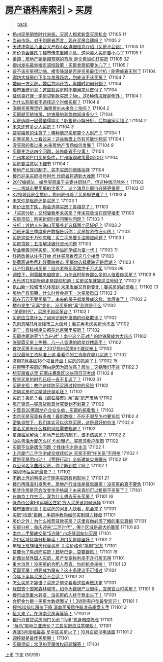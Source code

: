 [房产语料库索引](../../README.md)  > [买房](买房.md)
====
> [back](../README.md)

- [扬州现房销售时代来临，买房人抓紧新盘买房机会](http://jkwz.applinzi.com/ittc/7032472191013225488.html#%E6%89%AC%E5%B7%9E%E7%8E%B0%E6%88%BF%E9%94%80%E5%94%AE%E6%97%B6%E4%BB%A3%E6%9D%A5%E4%B8%B4%EF%BC%8C%E4%B9%B0%E6%88%BF%E4%BA%BA%E6%8A%93%E7%B4%A7%E6%96%B0%E7%9B%98%E4%B9%B0%E6%88%BF%E6%9C%BA%E4%BC%9A) 171105 *11* 
- [当前市场，对于购房者而言，现在买房合适吗？](http://jkwz.applinzi.com/ittc/7032455133626106896.html#%E5%BD%93%E5%89%8D%E5%B8%82%E5%9C%BA%EF%BC%8C%E5%AF%B9%E4%BA%8E%E8%B4%AD%E6%88%BF%E8%80%85%E8%80%8C%E8%A8%80%EF%BC%8C%E7%8E%B0%E5%9C%A8%E4%B9%B0%E6%88%BF%E5%90%88%E9%80%82%E5%90%97%EF%BC%9F) 171105 *2* 
- [天津津南区八里台大产权小区详细信息介绍（买房不会错）](http://jkwz.applinzi.com/ittc/7032430469377950736.html#%E5%A4%A9%E6%B4%A5%E6%B4%A5%E5%8D%97%E5%8C%BA%E5%85%AB%E9%87%8C%E5%8F%B0%E5%A4%A7%E4%BA%A7%E6%9D%83%E5%B0%8F%E5%8C%BA%E8%AF%A6%E7%BB%86%E4%BF%A1%E6%81%AF%E4%BB%8B%E7%BB%8D%EF%BC%88%E4%B9%B0%E6%88%BF%E4%B8%8D%E4%BC%9A%E9%94%99%EF%BC%89) 171105 *13* 
- [房价真会暴跌？楼市传来重磅消息，这两类人买房要小心了](http://jkwz.applinzi.com/ittc/7032430206827103249.html#%E6%88%BF%E4%BB%B7%E7%9C%9F%E4%BC%9A%E6%9A%B4%E8%B7%8C%EF%BC%9F%E6%A5%BC%E5%B8%82%E4%BC%A0%E6%9D%A5%E9%87%8D%E7%A3%85%E6%B6%88%E6%81%AF%EF%BC%8C%E8%BF%99%E4%B8%A4%E7%B1%BB%E4%BA%BA%E4%B9%B0%E6%88%BF%E8%A6%81%E5%B0%8F%E5%BF%83%E4%BA%86) 171105 *1* 
- [姜超：房地产销量超预期的背后 是全民加杠杆买房](http://jkwz.applinzi.com/ittc/7032417240027235344.html#%E5%A7%9C%E8%B6%85%EF%BC%9A%E6%88%BF%E5%9C%B0%E4%BA%A7%E9%94%80%E9%87%8F%E8%B6%85%E9%A2%84%E6%9C%9F%E7%9A%84%E8%83%8C%E5%90%8E+%E6%98%AF%E5%85%A8%E6%B0%91%E5%8A%A0%E6%9D%A0%E6%9D%86%E4%B9%B0%E6%88%BF) 171105 *32* 
- [柳州发布最新楼市调控政策！买房卖房都要关心了！](http://jkwz.applinzi.com/ittc/7032388844807259153.html#%E6%9F%B3%E5%B7%9E%E5%8F%91%E5%B8%83%E6%9C%80%E6%96%B0%E6%A5%BC%E5%B8%82%E8%B0%83%E6%8E%A7%E6%94%BF%E7%AD%96%EF%BC%81%E4%B9%B0%E6%88%BF%E5%8D%96%E6%88%BF%E9%83%BD%E8%A6%81%E5%85%B3%E5%BF%83%E4%BA%86%EF%BC%81) 171105 *1* 
- [该不该买房得动脑，楼市降温是否是买房最佳时机！刚需族春天到了](http://jkwz.applinzi.com/ittc/7032228414751245329.html#%E8%AF%A5%E4%B8%8D%E8%AF%A5%E4%B9%B0%E6%88%BF%E5%BE%97%E5%8A%A8%E8%84%91%EF%BC%8C%E6%A5%BC%E5%B8%82%E9%99%8D%E6%B8%A9%E6%98%AF%E5%90%A6%E6%98%AF%E4%B9%B0%E6%88%BF%E6%9C%80%E4%BD%B3%E6%97%B6%E6%9C%BA%EF%BC%81%E5%88%9A%E9%9C%80%E6%97%8F%E6%98%A5%E5%A4%A9%E5%88%B0%E4%BA%86) 171104  
- [廊坊大城房价下半年发展趋势，到底该不该买房？](http://jkwz.applinzi.com/ittc/7032219348364690449.html#%E5%BB%8A%E5%9D%8A%E5%A4%A7%E5%9F%8E%E6%88%BF%E4%BB%B7%E4%B8%8B%E5%8D%8A%E5%B9%B4%E5%8F%91%E5%B1%95%E8%B6%8B%E5%8A%BF%EF%BC%8C%E5%88%B0%E5%BA%95%E8%AF%A5%E4%B8%8D%E8%AF%A5%E4%B9%B0%E6%88%BF%EF%BC%9F) 171104 *7* 
- [婚前一方买房，婚后共同还贷，离婚时如何分割？](http://jkwz.applinzi.com/ittc/7032216786957763600.html#%E5%A9%9A%E5%89%8D%E4%B8%80%E6%96%B9%E4%B9%B0%E6%88%BF%EF%BC%8C%E5%A9%9A%E5%90%8E%E5%85%B1%E5%90%8C%E8%BF%98%E8%B4%B7%EF%BC%8C%E7%A6%BB%E5%A9%9A%E6%97%B6%E5%A6%82%E4%BD%95%E5%88%86%E5%89%B2%EF%BC%9F) 171104  
- [楼市重磅消息：这些钱买房时不能用来付首付了](http://jkwz.applinzi.com/ittc/7032192780376474640.html#%E6%A5%BC%E5%B8%82%E9%87%8D%E7%A3%85%E6%B6%88%E6%81%AF%EF%BC%9A%E8%BF%99%E4%BA%9B%E9%92%B1%E4%B9%B0%E6%88%BF%E6%97%B6%E4%B8%8D%E8%83%BD%E7%94%A8%E6%9D%A5%E4%BB%98%E9%A6%96%E4%BB%98%E4%BA%86) 171104  
- [征信良好就一定能贷到款买房？No，这6种情况就是例外！](http://jkwz.applinzi.com/ittc/7032192462230127632.html#%E5%BE%81%E4%BF%A1%E8%89%AF%E5%A5%BD%E5%B0%B1%E4%B8%80%E5%AE%9A%E8%83%BD%E8%B4%B7%E5%88%B0%E6%AC%BE%E4%B9%B0%E6%88%BF%EF%BC%9FNo%EF%BC%8C%E8%BF%996%E7%A7%8D%E6%83%85%E5%86%B5%E5%B0%B1%E6%98%AF%E4%BE%8B%E5%A4%96%EF%BC%81) 171104 *1* 
- [为什么购房者不选择这个时候买房？](http://jkwz.applinzi.com/ittc/7032163982889190417.html#%E4%B8%BA%E4%BB%80%E4%B9%88%E8%B4%AD%E6%88%BF%E8%80%85%E4%B8%8D%E9%80%89%E6%8B%A9%E8%BF%99%E4%B8%AA%E6%97%B6%E5%80%99%E4%B9%B0%E6%88%BF%EF%BC%9F) 171104 *8* 
- [海南买房哪里好 海南房价未来会上涨吗？](http://jkwz.applinzi.com/ittc/7032143845444289553.html#%E6%B5%B7%E5%8D%97%E4%B9%B0%E6%88%BF%E5%93%AA%E9%87%8C%E5%A5%BD+%E6%B5%B7%E5%8D%97%E6%88%BF%E4%BB%B7%E6%9C%AA%E6%9D%A5%E4%BC%9A%E4%B8%8A%E6%B6%A8%E5%90%97%EF%BC%9F) 171104 *2* 
- [买房就买地铁房，地铁房的利弊你知道多少？](http://jkwz.applinzi.com/ittc/7032137384420967440.html#%E4%B9%B0%E6%88%BF%E5%B0%B1%E4%B9%B0%E5%9C%B0%E9%93%81%E6%88%BF%EF%BC%8C%E5%9C%B0%E9%93%81%E6%88%BF%E7%9A%84%E5%88%A9%E5%BC%8A%E4%BD%A0%E7%9F%A5%E9%81%93%E5%A4%9A%E5%B0%91%EF%BC%9F) 171104  
- [买房选哪一层最值得购买？听售房小姐分析，后悔自家买错了](http://jkwz.applinzi.com/ittc/7032127735311385616.html#%E4%B9%B0%E6%88%BF%E9%80%89%E5%93%AA%E4%B8%80%E5%B1%82%E6%9C%80%E5%80%BC%E5%BE%97%E8%B4%AD%E4%B9%B0%EF%BC%9F%E5%90%AC%E5%94%AE%E6%88%BF%E5%B0%8F%E5%A7%90%E5%88%86%E6%9E%90%EF%BC%8C%E5%90%8E%E6%82%94%E8%87%AA%E5%AE%B6%E4%B9%B0%E9%94%99%E4%BA%86) 171104 *2* 
- [未来还有多少人买房？](http://jkwz.applinzi.com/ittc/7032114446590280721.html#%E6%9C%AA%E6%9D%A5%E8%BF%98%E6%9C%89%E5%A4%9A%E5%B0%91%E4%BA%BA%E4%B9%B0%E6%88%BF%EF%BC%9F) 171104 *3* 
- [要买婚房的注意了！哪种情况买房算个人财产？](http://jkwz.applinzi.com/ittc/7030551369138832401.html#%E8%A6%81%E4%B9%B0%E5%A9%9A%E6%88%BF%E7%9A%84%E6%B3%A8%E6%84%8F%E4%BA%86%EF%BC%81%E5%93%AA%E7%A7%8D%E6%83%85%E5%86%B5%E4%B9%B0%E6%88%BF%E7%AE%97%E4%B8%AA%E4%BA%BA%E8%B4%A2%E4%BA%A7%EF%BC%9F) 171104 *1* 
- [东莞买房人士看过来！这些新盘上市有可能你想买](http://jkwz.applinzi.com/ittc/7032067988738540561.html#%E4%B8%9C%E8%8E%9E%E4%B9%B0%E6%88%BF%E4%BA%BA%E5%A3%AB%E7%9C%8B%E8%BF%87%E6%9D%A5%EF%BC%81%E8%BF%99%E4%BA%9B%E6%96%B0%E7%9B%98%E4%B8%8A%E5%B8%82%E6%9C%89%E5%8F%AF%E8%83%BD%E4%BD%A0%E6%83%B3%E4%B9%B0) 171104 *1* 
- [没买房的看过来 未来房地产市场如何发展？](http://jkwz.applinzi.com/ittc/7032043023184167952.html#%E6%B2%A1%E4%B9%B0%E6%88%BF%E7%9A%84%E7%9C%8B%E8%BF%87%E6%9D%A5+%E6%9C%AA%E6%9D%A5%E6%88%BF%E5%9C%B0%E4%BA%A7%E5%B8%82%E5%9C%BA%E5%A6%82%E4%BD%95%E5%8F%91%E5%B1%95%EF%BC%9F) 171104 *9* 
- [买房关注这四个问题，装修能省不少事！](http://jkwz.applinzi.com/ittc/7032039776310526993.html#%E4%B9%B0%E6%88%BF%E5%85%B3%E6%B3%A8%E8%BF%99%E5%9B%9B%E4%B8%AA%E9%97%AE%E9%A2%98%EF%BC%8C%E8%A3%85%E4%BF%AE%E8%83%BD%E7%9C%81%E4%B8%8D%E5%B0%91%E4%BA%8B%EF%BC%81) 171104  
- [广州本地户口买房条件，广州限购政策最新2017](http://jkwz.applinzi.com/ittc/7032035337222767633.html#%E5%B9%BF%E5%B7%9E%E6%9C%AC%E5%9C%B0%E6%88%B7%E5%8F%A3%E4%B9%B0%E6%88%BF%E6%9D%A1%E4%BB%B6%EF%BC%8C%E5%B9%BF%E5%B7%9E%E9%99%90%E8%B4%AD%E6%94%BF%E7%AD%96%E6%9C%80%E6%96%B02017) 171104  
- [买房要注意以下细节](http://jkwz.applinzi.com/ittc/7032025386509141008.html#%E4%B9%B0%E6%88%BF%E8%A6%81%E6%B3%A8%E6%84%8F%E4%BB%A5%E4%B8%8B%E7%BB%86%E8%8A%82) 171104 *1* 
- [房地产长效机制下，买不买房的艰难抉择](http://jkwz.applinzi.com/ittc/7032017152125699088.html#%E6%88%BF%E5%9C%B0%E4%BA%A7%E9%95%BF%E6%95%88%E6%9C%BA%E5%88%B6%E4%B8%8B%EF%BC%8C%E4%B9%B0%E4%B8%8D%E4%B9%B0%E6%88%BF%E7%9A%84%E8%89%B0%E9%9A%BE%E6%8A%89%E6%8B%A9) 171104  
- [楼市迎来买房摇号时代 炒房者将遇到大难题](http://jkwz.applinzi.com/ittc/7031993172215989265.html#%E6%A5%BC%E5%B8%82%E8%BF%8E%E6%9D%A5%E4%B9%B0%E6%88%BF%E6%91%87%E5%8F%B7%E6%97%B6%E4%BB%A3+%E7%82%92%E6%88%BF%E8%80%85%E5%B0%86%E9%81%87%E5%88%B0%E5%A4%A7%E9%9A%BE%E9%A2%98) 171104  
- [2017婚姻法：婚后买房属于夫妻共同财产，但这种情况除外！](http://jkwz.applinzi.com/ittc/7031854148696409104.html#2017%E5%A9%9A%E5%A7%BB%E6%B3%95%EF%BC%9A%E5%A9%9A%E5%90%8E%E4%B9%B0%E6%88%BF%E5%B1%9E%E4%BA%8E%E5%A4%AB%E5%A6%BB%E5%85%B1%E5%90%8C%E8%B4%A2%E4%BA%A7%EF%BC%8C%E4%BD%86%E8%BF%99%E7%A7%8D%E6%83%85%E5%86%B5%E9%99%A4%E5%A4%96%EF%BC%81) 171103  
- [一二线城市要买房的注意了，这个消息比房价升降更重要！](http://jkwz.applinzi.com/ittc/7031841899026056209.html#%E4%B8%80%E4%BA%8C%E7%BA%BF%E5%9F%8E%E5%B8%82%E8%A6%81%E4%B9%B0%E6%88%BF%E7%9A%84%E6%B3%A8%E6%84%8F%E4%BA%86%EF%BC%8C%E8%BF%99%E4%B8%AA%E6%B6%88%E6%81%AF%E6%AF%94%E6%88%BF%E4%BB%B7%E5%8D%87%E9%99%8D%E6%9B%B4%E9%87%8D%E8%A6%81%EF%BC%81) 171103 *15* 
- [K2抢地此房企搅价，郑州房价降了买房却更难了？](http://jkwz.applinzi.com/ittc/7031828735857263632.html#K2%E6%8A%A2%E5%9C%B0%E6%AD%A4%E6%88%BF%E4%BC%81%E6%90%85%E4%BB%B7%EF%BC%8C%E9%83%91%E5%B7%9E%E6%88%BF%E4%BB%B7%E9%99%8D%E4%BA%86%E4%B9%B0%E6%88%BF%E5%8D%B4%E6%9B%B4%E9%9A%BE%E4%BA%86%EF%BC%9F) 171103 *4* 
- [未来你是租房还是买房？](http://jkwz.applinzi.com/ittc/7031812917236859920.html#%E6%9C%AA%E6%9D%A5%E4%BD%A0%E6%98%AF%E7%A7%9F%E6%88%BF%E8%BF%98%E6%98%AF%E4%B9%B0%E6%88%BF%EF%BC%9F) 171103 *1* 
- [房价出现下跌，你会选择买房？真相亮了！](http://jkwz.applinzi.com/ittc/7031781210953614352.html#%E6%88%BF%E4%BB%B7%E5%87%BA%E7%8E%B0%E4%B8%8B%E8%B7%8C%EF%BC%8C%E4%BD%A0%E4%BC%9A%E9%80%89%E6%8B%A9%E4%B9%B0%E6%88%BF%EF%BC%9F%E7%9C%9F%E7%9B%B8%E4%BA%AE%E4%BA%86%EF%BC%81) 171103  
- [「买房分析」又想骗我年末买房？年末究竟谁在观望楼市](http://jkwz.applinzi.com/ittc/7031765844948943889.html#%E3%80%8C%E4%B9%B0%E6%88%BF%E5%88%86%E6%9E%90%E3%80%8D%E5%8F%88%E6%83%B3%E9%AA%97%E6%88%91%E5%B9%B4%E6%9C%AB%E4%B9%B0%E6%88%BF%EF%BC%9F%E5%B9%B4%E6%9C%AB%E7%A9%B6%E7%AB%9F%E8%B0%81%E5%9C%A8%E8%A7%82%E6%9C%9B%E6%A5%BC%E5%B8%82) 171103  
- [买房须知：购买新房时要问哪些问题？](http://jkwz.applinzi.com/ittc/7031754117230363664.html#%E4%B9%B0%E6%88%BF%E9%A1%BB%E7%9F%A5%EF%BC%9A%E8%B4%AD%E4%B9%B0%E6%96%B0%E6%88%BF%E6%97%B6%E8%A6%81%E9%97%AE%E5%93%AA%E4%BA%9B%E9%97%AE%E9%A2%98%EF%BC%9F) 171103 *1* 
- [分析：外地人在海口买房养老选择哪个区域好？](http://jkwz.applinzi.com/ittc/7031750113192576017.html#%E5%88%86%E6%9E%90%EF%BC%9A%E5%A4%96%E5%9C%B0%E4%BA%BA%E5%9C%A8%E6%B5%B7%E5%8F%A3%E4%B9%B0%E6%88%BF%E5%85%BB%E8%80%81%E9%80%89%E6%8B%A9%E5%93%AA%E4%B8%AA%E5%8C%BA%E5%9F%9F%E5%A5%BD%EF%BC%9F) 171103 *3* 
- [西班牙第三季度房产数据告诉你：买房投资依旧火热！](http://jkwz.applinzi.com/ittc/7031746154063201296.html#%E8%A5%BF%E7%8F%AD%E7%89%99%E7%AC%AC%E4%B8%89%E5%AD%A3%E5%BA%A6%E6%88%BF%E4%BA%A7%E6%95%B0%E6%8D%AE%E5%91%8A%E8%AF%89%E4%BD%A0%EF%BC%9A%E4%B9%B0%E6%88%BF%E6%8A%95%E8%B5%84%E4%BE%9D%E6%97%A7%E7%81%AB%E7%83%AD%EF%BC%81) 171103  
- [买房这些千万别忽略：买二手房要关注哪些问题？](http://jkwz.applinzi.com/ittc/7031732188159149072.html#%E4%B9%B0%E6%88%BF%E8%BF%99%E4%BA%9B%E5%8D%83%E4%B8%87%E5%88%AB%E5%BF%BD%E7%95%A5%EF%BC%9A%E4%B9%B0%E4%BA%8C%E6%89%8B%E6%88%BF%E8%A6%81%E5%85%B3%E6%B3%A8%E5%93%AA%E4%BA%9B%E9%97%AE%E9%A2%98%EF%BC%9F) 171103 *1* 
- [买房贷款：五招解决银行流水问题](http://jkwz.applinzi.com/ittc/7031716810284598289.html#%E4%B9%B0%E6%88%BF%E8%B4%B7%E6%AC%BE%EF%BC%9A%E4%BA%94%E6%8B%9B%E8%A7%A3%E5%86%B3%E9%93%B6%E8%A1%8C%E6%B5%81%E6%B0%B4%E9%97%AE%E9%A2%98) 171103  
- [毕业嘲笑同学买房，10年后同学成为富一代！](http://jkwz.applinzi.com/ittc/7031696354173256721.html#%E6%AF%95%E4%B8%9A%E5%98%B2%E7%AC%91%E5%90%8C%E5%AD%A6%E4%B9%B0%E6%88%BF%EF%BC%8C10%E5%B9%B4%E5%90%8E%E5%90%8C%E5%AD%A6%E6%88%90%E4%B8%BA%E5%AF%8C%E4%B8%80%E4%BB%A3%EF%BC%81) 171103 *11* 
- [舒适改善从住宅开始 桂林买房推荐这几个楼盘](http://jkwz.applinzi.com/ittc/7031671252937344017.html#%E8%88%92%E9%80%82%E6%94%B9%E5%96%84%E4%BB%8E%E4%BD%8F%E5%AE%85%E5%BC%80%E5%A7%8B+%E6%A1%82%E6%9E%97%E4%B9%B0%E6%88%BF%E6%8E%A8%E8%8D%90%E8%BF%99%E5%87%A0%E4%B8%AA%E6%A5%BC%E7%9B%98) 171103  
- [岱黄高速免费利好黄陂楼市 买房你选择黄陂还是后湖？](http://jkwz.applinzi.com/ittc/7031668519379403793.html#%E5%B2%B1%E9%BB%84%E9%AB%98%E9%80%9F%E5%85%8D%E8%B4%B9%E5%88%A9%E5%A5%BD%E9%BB%84%E9%99%82%E6%A5%BC%E5%B8%82+%E4%B9%B0%E6%88%BF%E4%BD%A0%E9%80%89%E6%8B%A9%E9%BB%84%E9%99%82%E8%BF%98%E6%98%AF%E5%90%8E%E6%B9%96%EF%BC%9F) 171103 *1* 
- [儿子打算杭州买房！绍兴老爸买彩票中千万大奖](http://jkwz.applinzi.com/ittc/7031656220530836496.html#%E5%84%BF%E5%AD%90%E6%89%93%E7%AE%97%E6%9D%AD%E5%B7%9E%E4%B9%B0%E6%88%BF%EF%BC%81%E7%BB%8D%E5%85%B4%E8%80%81%E7%88%B8%E4%B9%B0%E5%BD%A9%E7%A5%A8%E4%B8%AD%E5%8D%83%E4%B8%87%E5%A4%A7%E5%A5%96) 171103 *96* 
- [调控下，刚需越来越稳定，为何此时却有那么多的人催着你买房？](http://jkwz.applinzi.com/ittc/7031634392173249553.html#%E8%B0%83%E6%8E%A7%E4%B8%8B%EF%BC%8C%E5%88%9A%E9%9C%80%E8%B6%8A%E6%9D%A5%E8%B6%8A%E7%A8%B3%E5%AE%9A%EF%BC%8C%E4%B8%BA%E4%BD%95%E6%AD%A4%E6%97%B6%E5%8D%B4%E6%9C%89%E9%82%A3%E4%B9%88%E5%A4%9A%E7%9A%84%E4%BA%BA%E5%82%AC%E7%9D%80%E4%BD%A0%E4%B9%B0%E6%88%BF%EF%BC%9F) 171103 *8* 
- [大乐透129期号码走势提前知道！买房买车就靠这注号码了](http://jkwz.applinzi.com/ittc/7031468719551808528.html#%E5%A4%A7%E4%B9%90%E9%80%8F129%E6%9C%9F%E5%8F%B7%E7%A0%81%E8%B5%B0%E5%8A%BF%E6%8F%90%E5%89%8D%E7%9F%A5%E9%81%93%EF%BC%81%E4%B9%B0%E6%88%BF%E4%B9%B0%E8%BD%A6%E5%B0%B1%E9%9D%A0%E8%BF%99%E6%B3%A8%E5%8F%B7%E7%A0%81%E4%BA%86) 171102 *5* 
- [昆山新一轮城市总体规划 未来发展又有新变化！要买房的必须看！](http://jkwz.applinzi.com/ittc/7031465603150382097.html#%E6%98%86%E5%B1%B1%E6%96%B0%E4%B8%80%E8%BD%AE%E5%9F%8E%E5%B8%82%E6%80%BB%E4%BD%93%E8%A7%84%E5%88%92+%E6%9C%AA%E6%9D%A5%E5%8F%91%E5%B1%95%E5%8F%88%E6%9C%89%E6%96%B0%E5%8F%98%E5%8C%96%EF%BC%81%E8%A6%81%E4%B9%B0%E6%88%BF%E7%9A%84%E5%BF%85%E9%A1%BB%E7%9C%8B%EF%BC%81) 171102 *13* 
- [房地产有周期，什么时候会是下一次买房风口](http://jkwz.applinzi.com/ittc/7031433357974570001.html#%E6%88%BF%E5%9C%B0%E4%BA%A7%E6%9C%89%E5%91%A8%E6%9C%9F%EF%BC%8C%E4%BB%80%E4%B9%88%E6%97%B6%E5%80%99%E4%BC%9A%E6%98%AF%E4%B8%8B%E4%B8%80%E6%AC%A1%E4%B9%B0%E6%88%BF%E9%A3%8E%E5%8F%A3) 171102 *3* 
- [现在万万不要买房了，未来的房子都发展成这样，太厉害了！](http://jkwz.applinzi.com/ittc/7031451986506023953.html#%E7%8E%B0%E5%9C%A8%E4%B8%87%E4%B8%87%E4%B8%8D%E8%A6%81%E4%B9%B0%E6%88%BF%E4%BA%86%EF%BC%8C%E6%9C%AA%E6%9D%A5%E7%9A%84%E6%88%BF%E5%AD%90%E9%83%BD%E5%8F%91%E5%B1%95%E6%88%90%E8%BF%99%E6%A0%B7%EF%BC%8C%E5%A4%AA%E5%8E%89%E5%AE%B3%E4%BA%86%EF%BC%81) 171102 *3* 
- [楼市发生“可喜”变化，没买房的“喜”到底是什么](http://jkwz.applinzi.com/ittc/7031448721919837201.html#%E6%A5%BC%E5%B8%82%E5%8F%91%E7%94%9F%E2%80%9C%E5%8F%AF%E5%96%9C%E2%80%9D%E5%8F%98%E5%8C%96%EF%BC%8C%E6%B2%A1%E4%B9%B0%E6%88%BF%E7%9A%84%E2%80%9C%E5%96%9C%E2%80%9D%E5%88%B0%E5%BA%95%E6%98%AF%E4%BB%80%E4%B9%88) 171102  
- [“茅房时代”，买房不如买茅台？](http://jkwz.applinzi.com/ittc/7031421589936145424.html#%E2%80%9C%E8%8C%85%E6%88%BF%E6%97%B6%E4%BB%A3%E2%80%9D%EF%BC%8C%E4%B9%B0%E6%88%BF%E4%B8%8D%E5%A6%82%E4%B9%B0%E8%8C%85%E5%8F%B0%EF%BC%9F) 171102 *1* 
- [买房应注意什么？如何识别开发商的价格欺诈？](http://jkwz.applinzi.com/ittc/7031408667654620177.html#%E4%B9%B0%E6%88%BF%E5%BA%94%E6%B3%A8%E6%84%8F%E4%BB%80%E4%B9%88%EF%BC%9F%E5%A6%82%E4%BD%95%E8%AF%86%E5%88%AB%E5%BC%80%E5%8F%91%E5%95%86%E7%9A%84%E4%BB%B7%E6%A0%BC%E6%AC%BA%E8%AF%88%EF%BC%9F) 171102  
- [先别忽略11月津楼市三大信号！看完再考虑买房也不迟](http://jkwz.applinzi.com/ittc/7031407297832682513.html#%E5%85%88%E5%88%AB%E5%BF%BD%E7%95%A511%E6%9C%88%E6%B4%A5%E6%A5%BC%E5%B8%82%E4%B8%89%E5%A4%A7%E4%BF%A1%E5%8F%B7%EF%BC%81%E7%9C%8B%E5%AE%8C%E5%86%8D%E8%80%83%E8%99%91%E4%B9%B0%E6%88%BF%E4%B9%9F%E4%B8%8D%E8%BF%9F) 171102  
- [宗宁：有钱程序员都在北京哪里买房？](http://jkwz.applinzi.com/ittc/7031406779563508753.html#%E5%AE%97%E5%AE%81%EF%BC%9A%E6%9C%89%E9%92%B1%E7%A8%8B%E5%BA%8F%E5%91%98%E9%83%BD%E5%9C%A8%E5%8C%97%E4%BA%AC%E5%93%AA%E9%87%8C%E4%B9%B0%E6%88%BF%EF%BC%9F) 171102  
- [买房也要讲究“门当户对”！南宁这个正对门的地铁房成为大热点](http://jkwz.applinzi.com/ittc/7031399961470714897.html#%E4%B9%B0%E6%88%BF%E4%B9%9F%E8%A6%81%E8%AE%B2%E7%A9%B6%E2%80%9C%E9%97%A8%E5%BD%93%E6%88%B7%E5%AF%B9%E2%80%9D%EF%BC%81%E5%8D%97%E5%AE%81%E8%BF%99%E4%B8%AA%E6%AD%A3%E5%AF%B9%E9%97%A8%E7%9A%84%E5%9C%B0%E9%93%81%E6%88%BF%E6%88%90%E4%B8%BA%E5%A4%A7%E7%83%AD%E7%82%B9) 171102  
- [张智霖买房上热搜，八一八香港的明星炒楼高手！](http://jkwz.applinzi.com/ittc/7031394840833688593.html#%E5%BC%A0%E6%99%BA%E9%9C%96%E4%B9%B0%E6%88%BF%E4%B8%8A%E7%83%AD%E6%90%9C%EF%BC%8C%E5%85%AB%E4%B8%80%E5%85%AB%E9%A6%99%E6%B8%AF%E7%9A%84%E6%98%8E%E6%98%9F%E7%82%92%E6%A5%BC%E9%AB%98%E6%89%8B%EF%BC%81) 171102  
- [首次买房无头绪？2017郑州买房9个建议奉上](http://jkwz.applinzi.com/ittc/7031388131536929809.html#%E9%A6%96%E6%AC%A1%E4%B9%B0%E6%88%BF%E6%97%A0%E5%A4%B4%E7%BB%AA%EF%BC%9F2017%E9%83%91%E5%B7%9E%E4%B9%B0%E6%88%BF9%E4%B8%AA%E5%BB%BA%E8%AE%AE%E5%A5%89%E4%B8%8A) 171102  
- [武汉最低工资标准上调 看看你的工资能在哪儿买房？](http://jkwz.applinzi.com/ittc/7031382858550215697.html#%E6%AD%A6%E6%B1%89%E6%9C%80%E4%BD%8E%E5%B7%A5%E8%B5%84%E6%A0%87%E5%87%86%E4%B8%8A%E8%B0%83+%E7%9C%8B%E7%9C%8B%E4%BD%A0%E7%9A%84%E5%B7%A5%E8%B5%84%E8%83%BD%E5%9C%A8%E5%93%AA%E5%84%BF%E4%B9%B0%E6%88%BF%EF%BC%9F) 171102  
- [济南11月各区18个项目开盘！买房的抓紧了！](http://jkwz.applinzi.com/ittc/7031382856281097232.html#%E6%B5%8E%E5%8D%9711%E6%9C%88%E5%90%84%E5%8C%BA18%E4%B8%AA%E9%A1%B9%E7%9B%AE%E5%BC%80%E7%9B%98%EF%BC%81%E4%B9%B0%E6%88%BF%E7%9A%84%E6%8A%93%E7%B4%A7%E4%BA%86%EF%BC%81) 171102 *15* 
- [在昆明不买房的理由是因为房价高？房价：这锅我们不背](http://jkwz.applinzi.com/ittc/7031346170750845968.html#%E5%9C%A8%E6%98%86%E6%98%8E%E4%B8%8D%E4%B9%B0%E6%88%BF%E7%9A%84%E7%90%86%E7%94%B1%E6%98%AF%E5%9B%A0%E4%B8%BA%E6%88%BF%E4%BB%B7%E9%AB%98%EF%BC%9F%E6%88%BF%E4%BB%B7%EF%BC%9A%E8%BF%99%E9%94%85%E6%88%91%E4%BB%AC%E4%B8%8D%E8%83%8C) 171102 *3* 
- [想买房看这里 石家庄鹿泉区这些项目可考虑](http://jkwz.applinzi.com/ittc/7031382784877265937.html#%E6%83%B3%E4%B9%B0%E6%88%BF%E7%9C%8B%E8%BF%99%E9%87%8C+%E7%9F%B3%E5%AE%B6%E5%BA%84%E9%B9%BF%E6%B3%89%E5%8C%BA%E8%BF%99%E4%BA%9B%E9%A1%B9%E7%9B%AE%E5%8F%AF%E8%80%83%E8%99%91) 171102 *8* 
- [投资买房的时代已经一去不复返了？](http://jkwz.applinzi.com/ittc/7031374887535510544.html#%E6%8A%95%E8%B5%84%E4%B9%B0%E6%88%BF%E7%9A%84%E6%97%B6%E4%BB%A3%E5%B7%B2%E7%BB%8F%E4%B8%80%E5%8E%BB%E4%B8%8D%E5%A4%8D%E8%BF%94%E4%BA%86%EF%BC%9F) 171102 *31* 
- [买房支招：教你这样防范买房过程中的风险](http://jkwz.applinzi.com/ittc/7031373462789162000.html#%E4%B9%B0%E6%88%BF%E6%94%AF%E6%8B%9B%EF%BC%9A%E6%95%99%E4%BD%A0%E8%BF%99%E6%A0%B7%E9%98%B2%E8%8C%83%E4%B9%B0%E6%88%BF%E8%BF%87%E7%A8%8B%E4%B8%AD%E7%9A%84%E9%A3%8E%E9%99%A9) 171102  
- [海南买房时买精装还是毛坯？](http://jkwz.applinzi.com/ittc/7031366605949371409.html#%E6%B5%B7%E5%8D%97%E4%B9%B0%E6%88%BF%E6%97%B6%E4%B9%B0%E7%B2%BE%E8%A3%85%E8%BF%98%E6%98%AF%E6%AF%9B%E5%9D%AF%EF%BC%9F) 171102  
- [买房？卖房？看《疯狂楼市》解“毒”房产市场](http://jkwz.applinzi.com/ittc/7031365452775818257.html#%E4%B9%B0%E6%88%BF%EF%BC%9F%E5%8D%96%E6%88%BF%EF%BC%9F%E7%9C%8B%E3%80%8A%E7%96%AF%E7%8B%82%E6%A5%BC%E5%B8%82%E3%80%8B%E8%A7%A3%E2%80%9C%E6%AF%92%E2%80%9D%E6%88%BF%E4%BA%A7%E5%B8%82%E5%9C%BA) 171102  
- [房产资讯—买房贷款首付究竟划不划算？](http://jkwz.applinzi.com/ittc/7031364230073287697.html#%E6%88%BF%E4%BA%A7%E8%B5%84%E8%AE%AF%E2%80%94%E4%B9%B0%E6%88%BF%E8%B4%B7%E6%AC%BE%E9%A6%96%E4%BB%98%E7%A9%B6%E7%AB%9F%E5%88%92%E4%B8%8D%E5%88%92%E7%AE%97%EF%BC%9F) 171102  
- [宁晋县30家房地产企业名单，买房的都看看！](http://jkwz.applinzi.com/ittc/7031345647813411857.html#%E5%AE%81%E6%99%8B%E5%8E%BF30%E5%AE%B6%E6%88%BF%E5%9C%B0%E4%BA%A7%E4%BC%81%E4%B8%9A%E5%90%8D%E5%8D%95%EF%BC%8C%E4%B9%B0%E6%88%BF%E7%9A%84%E9%83%BD%E7%9C%8B%E7%9C%8B%EF%BC%81) 171102  
- [南京买房究竟有多难？最新数据：不吃不喝至少也要16年](http://jkwz.applinzi.com/ittc/7031343824536863761.html#%E5%8D%97%E4%BA%AC%E4%B9%B0%E6%88%BF%E7%A9%B6%E7%AB%9F%E6%9C%89%E5%A4%9A%E9%9A%BE%EF%BC%9F%E6%9C%80%E6%96%B0%E6%95%B0%E6%8D%AE%EF%BC%9A%E4%B8%8D%E5%90%83%E4%B8%8D%E5%96%9D%E8%87%B3%E5%B0%91%E4%B9%9F%E8%A6%8116%E5%B9%B4) 171102 *4* 
- [密集调控下，我们其实可以这样买房，这是最好的办法](http://jkwz.applinzi.com/ittc/7031341076319831056.html#%E5%AF%86%E9%9B%86%E8%B0%83%E6%8E%A7%E4%B8%8B%EF%BC%8C%E6%88%91%E4%BB%AC%E5%85%B6%E5%AE%9E%E5%8F%AF%E4%BB%A5%E8%BF%99%E6%A0%B7%E4%B9%B0%E6%88%BF%EF%BC%8C%E8%BF%99%E6%98%AF%E6%9C%80%E5%A5%BD%E7%9A%84%E5%8A%9E%E6%B3%95) 171102 *4* 
- [借名买房有什么样的风险需要规避？](http://jkwz.applinzi.com/ittc/7031338016046580752.html#%E5%80%9F%E5%90%8D%E4%B9%B0%E6%88%BF%E6%9C%89%E4%BB%80%E4%B9%88%E6%A0%B7%E7%9A%84%E9%A3%8E%E9%99%A9%E9%9C%80%E8%A6%81%E8%A7%84%E9%81%BF%EF%BC%9F) 171102  
- [童渊独家解读：房地产长效机制下，该不该买房？](http://jkwz.applinzi.com/ittc/7031315606903718928.html#%E7%AB%A5%E6%B8%8A%E7%8B%AC%E5%AE%B6%E8%A7%A3%E8%AF%BB%EF%BC%9A%E6%88%BF%E5%9C%B0%E4%BA%A7%E9%95%BF%E6%95%88%E6%9C%BA%E5%88%B6%E4%B8%8B%EF%BC%8C%E8%AF%A5%E4%B8%8D%E8%AF%A5%E4%B9%B0%E6%88%BF%EF%BC%9F) 171102 *2* 
- [汕头粤海大厦怎么样 均价曝光，买房须看户型图](http://jkwz.applinzi.com/ittc/7031307607892034577.html#%E6%B1%95%E5%A4%B4%E7%B2%A4%E6%B5%B7%E5%A4%A7%E5%8E%A6%E6%80%8E%E4%B9%88%E6%A0%B7+%E5%9D%87%E4%BB%B7%E6%9B%9D%E5%85%89%EF%BC%8C%E4%B9%B0%E6%88%BF%E9%A1%BB%E7%9C%8B%E6%88%B7%E5%9E%8B%E5%9B%BE) 171102  
- [买房不仅是居住问题 个性住宅才是主流](http://jkwz.applinzi.com/ittc/7031307374709703696.html#%E4%B9%B0%E6%88%BF%E4%B8%8D%E4%BB%85%E6%98%AF%E5%B1%85%E4%BD%8F%E9%97%AE%E9%A2%98+%E4%B8%AA%E6%80%A7%E4%BD%8F%E5%AE%85%E6%89%8D%E6%98%AF%E4%B8%BB%E6%B5%81) 171102 *1* 
- [上月厦门二手住宅成交继续低迷 买房不用“托关系”不用抢](http://jkwz.applinzi.com/ittc/7031301485659423760.html#%E4%B8%8A%E6%9C%88%E5%8E%A6%E9%97%A8%E4%BA%8C%E6%89%8B%E4%BD%8F%E5%AE%85%E6%88%90%E4%BA%A4%E7%BB%A7%E7%BB%AD%E4%BD%8E%E8%BF%B7+%E4%B9%B0%E6%88%BF%E4%B8%8D%E7%94%A8%E2%80%9C%E6%89%98%E5%85%B3%E7%B3%BB%E2%80%9D%E4%B8%8D%E7%94%A8%E6%8A%A2) 171102 *1* 
- [荒野买房团出动！《荒野行动》全新建筑实景曝光](http://jkwz.applinzi.com/ittc/7031300535389520913.html#%E8%8D%92%E9%87%8E%E4%B9%B0%E6%88%BF%E5%9B%A2%E5%87%BA%E5%8A%A8%EF%BC%81%E3%80%8A%E8%8D%92%E9%87%8E%E8%A1%8C%E5%8A%A8%E3%80%8B%E5%85%A8%E6%96%B0%E5%BB%BA%E7%AD%91%E5%AE%9E%E6%99%AF%E6%9B%9D%E5%85%89) 171102 *19* 
- [以公司名义曲线买房，你了解到位了吗？](http://jkwz.applinzi.com/ittc/7031295503780807697.html#%E4%BB%A5%E5%85%AC%E5%8F%B8%E5%90%8D%E4%B9%89%E6%9B%B2%E7%BA%BF%E4%B9%B0%E6%88%BF%EF%BC%8C%E4%BD%A0%E4%BA%86%E8%A7%A3%E5%88%B0%E4%BD%8D%E4%BA%86%E5%90%97%EF%BC%9F) 171102 *1* 
- [深圳95后买房最贵？！](http://jkwz.applinzi.com/ittc/7031277585122722832.html#%E6%B7%B1%E5%9C%B395%E5%90%8E%E4%B9%B0%E6%88%BF%E6%9C%80%E8%B4%B5%EF%BC%9F%EF%BC%81) 171102  
- [不断上浮的利率对于刚需买房有何影响？](http://jkwz.applinzi.com/ittc/7031123743970165777.html#%E4%B8%8D%E6%96%AD%E4%B8%8A%E6%B5%AE%E7%9A%84%E5%88%A9%E7%8E%87%E5%AF%B9%E4%BA%8E%E5%88%9A%E9%9C%80%E4%B9%B0%E6%88%BF%E6%9C%89%E4%BD%95%E5%BD%B1%E5%93%8D%EF%BC%9F) 171101 *21* 
- [楼市再降温引发思考，房地产行业谁是最后赢家！没买房的真不要急](http://jkwz.applinzi.com/ittc/7031091197957899280.html#%E6%A5%BC%E5%B8%82%E5%86%8D%E9%99%8D%E6%B8%A9%E5%BC%95%E5%8F%91%E6%80%9D%E8%80%83%EF%BC%8C%E6%88%BF%E5%9C%B0%E4%BA%A7%E8%A1%8C%E4%B8%9A%E8%B0%81%E6%98%AF%E6%9C%80%E5%90%8E%E8%B5%A2%E5%AE%B6%EF%BC%81%E6%B2%A1%E4%B9%B0%E6%88%BF%E7%9A%84%E7%9C%9F%E4%B8%8D%E8%A6%81%E6%80%A5) 171101  
- [租赁住房是否会改变住宅格局？未来真的可以租房不买房了？](http://jkwz.applinzi.com/ittc/7031056700356953105.html#%E7%A7%9F%E8%B5%81%E4%BD%8F%E6%88%BF%E6%98%AF%E5%90%A6%E4%BC%9A%E6%94%B9%E5%8F%98%E4%BD%8F%E5%AE%85%E6%A0%BC%E5%B1%80%EF%BC%9F%E6%9C%AA%E6%9D%A5%E7%9C%9F%E7%9A%84%E5%8F%AF%E4%BB%A5%E7%A7%9F%E6%88%BF%E4%B8%8D%E4%B9%B0%E6%88%BF%E4%BA%86%EF%BC%9F) 171101  
- [在南京工作生活，我为什么想去天长买房？](http://jkwz.applinzi.com/ittc/7031051549151855633.html#%E5%9C%A8%E5%8D%97%E4%BA%AC%E5%B7%A5%E4%BD%9C%E7%94%9F%E6%B4%BB%EF%BC%8C%E6%88%91%E4%B8%BA%E4%BB%80%E4%B9%88%E6%83%B3%E5%8E%BB%E5%A4%A9%E9%95%BF%E4%B9%B0%E6%88%BF%EF%BC%9F) 171101 *16* 
- [低总价公寓PK远城区住宅 穷人买房该如何选择](http://jkwz.applinzi.com/ittc/7031032188538192913.html#%E4%BD%8E%E6%80%BB%E4%BB%B7%E5%85%AC%E5%AF%93PK%E8%BF%9C%E5%9F%8E%E5%8C%BA%E4%BD%8F%E5%AE%85+%E7%A9%B7%E4%BA%BA%E4%B9%B0%E6%88%BF%E8%AF%A5%E5%A6%82%E4%BD%95%E9%80%89%E6%8B%A9) 171101  
- [楼市重磅消息！没买房的河北人快看，机会来了](http://jkwz.applinzi.com/ittc/7031016852589904912.html#%E6%A5%BC%E5%B8%82%E9%87%8D%E7%A3%85%E6%B6%88%E6%81%AF%EF%BC%81%E6%B2%A1%E4%B9%B0%E6%88%BF%E7%9A%84%E6%B2%B3%E5%8C%97%E4%BA%BA%E5%BF%AB%E7%9C%8B%EF%BC%8C%E6%9C%BA%E4%BC%9A%E6%9D%A5%E4%BA%86) 171101  
- [买房“捡漏”指南：手把手教你如何买到潜力楼盘](http://jkwz.applinzi.com/ittc/7031012572940207120.html#%E4%B9%B0%E6%88%BF%E2%80%9C%E6%8D%A1%E6%BC%8F%E2%80%9D%E6%8C%87%E5%8D%97%EF%BC%9A%E6%89%8B%E6%8A%8A%E6%89%8B%E6%95%99%E4%BD%A0%E5%A6%82%E4%BD%95%E4%B9%B0%E5%88%B0%E6%BD%9C%E5%8A%9B%E6%A5%BC%E7%9B%98) 171101  
- [房价之外｜为什么推荐贷款买房？这里有你必须了解的事实真相](http://jkwz.applinzi.com/ittc/7031007516085978129.html#%E6%88%BF%E4%BB%B7%E4%B9%8B%E5%A4%96%EF%BD%9C%E4%B8%BA%E4%BB%80%E4%B9%88%E6%8E%A8%E8%8D%90%E8%B4%B7%E6%AC%BE%E4%B9%B0%E6%88%BF%EF%BC%9F%E8%BF%99%E9%87%8C%E6%9C%89%E4%BD%A0%E5%BF%85%E9%A1%BB%E4%BA%86%E8%A7%A3%E7%9A%84%E4%BA%8B%E5%AE%9E%E7%9C%9F%E7%9B%B8) 171101  
- [买房分析：重庆迎来“二环时代”，哪个区域是最大的赢家](http://jkwz.applinzi.com/ittc/7031002310979879953.html#%E4%B9%B0%E6%88%BF%E5%88%86%E6%9E%90%EF%BC%9A%E9%87%8D%E5%BA%86%E8%BF%8E%E6%9D%A5%E2%80%9C%E4%BA%8C%E7%8E%AF%E6%97%B6%E4%BB%A3%E2%80%9D%EF%BC%8C%E5%93%AA%E4%B8%AA%E5%8C%BA%E5%9F%9F%E6%98%AF%E6%9C%80%E5%A4%A7%E7%9A%84%E8%B5%A2%E5%AE%B6) 171101 *83* 
- [南京二手房成交量“5连降” 市场降温如何买房](http://jkwz.applinzi.com/ittc/7031000288838812689.html#%E5%8D%97%E4%BA%AC%E4%BA%8C%E6%89%8B%E6%88%BF%E6%88%90%E4%BA%A4%E9%87%8F%E2%80%9C5%E8%BF%9E%E9%99%8D%E2%80%9D+%E5%B8%82%E5%9C%BA%E9%99%8D%E6%B8%A9%E5%A6%82%E4%BD%95%E4%B9%B0%E6%88%BF) 171101  
- [海口区域优势分析解读！海口买房哪里好？](http://jkwz.applinzi.com/ittc/7030998934426747921.html#%E6%B5%B7%E5%8F%A3%E5%8C%BA%E5%9F%9F%E4%BC%98%E5%8A%BF%E5%88%86%E6%9E%90%E8%A7%A3%E8%AF%BB%EF%BC%81%E6%B5%B7%E5%8F%A3%E4%B9%B0%E6%88%BF%E5%93%AA%E9%87%8C%E5%A5%BD%EF%BC%9F) 171101 *2* 
- [年轻上班族租房代替买房 关注价格也“挑剔”室友](http://jkwz.applinzi.com/ittc/7030997721866044432.html#%E5%B9%B4%E8%BD%BB%E4%B8%8A%E7%8F%AD%E6%97%8F%E7%A7%9F%E6%88%BF%E4%BB%A3%E6%9B%BF%E4%B9%B0%E6%88%BF+%E5%85%B3%E6%B3%A8%E4%BB%B7%E6%A0%BC%E4%B9%9F%E2%80%9C%E6%8C%91%E5%89%94%E2%80%9D%E5%AE%A4%E5%8F%8B) 171101  
- [莫要为了焦虑而买房！趋势已定，莫要跟风！](http://jkwz.applinzi.com/ittc/7030989899384243216.html#%E8%8E%AB%E8%A6%81%E4%B8%BA%E4%BA%86%E7%84%A6%E8%99%91%E8%80%8C%E4%B9%B0%E6%88%BF%EF%BC%81%E8%B6%8B%E5%8A%BF%E5%B7%B2%E5%AE%9A%EF%BC%8C%E8%8E%AB%E8%A6%81%E8%B7%9F%E9%A3%8E%EF%BC%81) 171101 *16* 
- [新西兰禁外国人买房，房产专家称利率不升打房无用](http://jkwz.applinzi.com/ittc/7030987390796170257.html#%E6%96%B0%E8%A5%BF%E5%85%B0%E7%A6%81%E5%A4%96%E5%9B%BD%E4%BA%BA%E4%B9%B0%E6%88%BF%EF%BC%8C%E6%88%BF%E4%BA%A7%E4%B8%93%E5%AE%B6%E7%A7%B0%E5%88%A9%E7%8E%87%E4%B8%8D%E5%8D%87%E6%89%93%E6%88%BF%E6%97%A0%E7%94%A8) 171101  
- [重大消息！没买房的合肥人恭喜，你的机会来啦！](http://jkwz.applinzi.com/ittc/7030986993276814353.html#%E9%87%8D%E5%A4%A7%E6%B6%88%E6%81%AF%EF%BC%81%E6%B2%A1%E4%B9%B0%E6%88%BF%E7%9A%84%E5%90%88%E8%82%A5%E4%BA%BA%E6%81%AD%E5%96%9C%EF%BC%8C%E4%BD%A0%E7%9A%84%E6%9C%BA%E4%BC%9A%E6%9D%A5%E5%95%A6%EF%BC%81) 171101 *13* 
- [英国买房｜想要成为房东？这十条建议不可错过](http://jkwz.applinzi.com/ittc/7030985123418342417.html#%E8%8B%B1%E5%9B%BD%E4%B9%B0%E6%88%BF%EF%BD%9C%E6%83%B3%E8%A6%81%E6%88%90%E4%B8%BA%E6%88%BF%E4%B8%9C%EF%BC%9F%E8%BF%99%E5%8D%81%E6%9D%A1%E5%BB%BA%E8%AE%AE%E4%B8%8D%E5%8F%AF%E9%94%99%E8%BF%87) 171101  
- [今年下半年买房合不合适？](http://jkwz.applinzi.com/ittc/7030978658712421393.html#%E4%BB%8A%E5%B9%B4%E4%B8%8B%E5%8D%8A%E5%B9%B4%E4%B9%B0%E6%88%BF%E5%90%88%E4%B8%8D%E5%90%88%E9%80%82%EF%BC%9F) 171101 *20* 
- [怎么买房才靠谱？买房之前先看看这些再做决定](http://jkwz.applinzi.com/ittc/7030978528311510032.html#%E6%80%8E%E4%B9%88%E4%B9%B0%E6%88%BF%E6%89%8D%E9%9D%A0%E8%B0%B1%EF%BC%9F%E4%B9%B0%E6%88%BF%E4%B9%8B%E5%89%8D%E5%85%88%E7%9C%8B%E7%9C%8B%E8%BF%99%E4%BA%9B%E5%86%8D%E5%81%9A%E5%86%B3%E5%AE%9A) 171101  
- [我国首个国家森林城市，如今大数据产业很牛，宜居宜业可买房？](http://jkwz.applinzi.com/ittc/7030977390656881681.html#%E6%88%91%E5%9B%BD%E9%A6%96%E4%B8%AA%E5%9B%BD%E5%AE%B6%E6%A3%AE%E6%9E%97%E5%9F%8E%E5%B8%82%EF%BC%8C%E5%A6%82%E4%BB%8A%E5%A4%A7%E6%95%B0%E6%8D%AE%E4%BA%A7%E4%B8%9A%E5%BE%88%E7%89%9B%EF%BC%8C%E5%AE%9C%E5%B1%85%E5%AE%9C%E4%B8%9A%E5%8F%AF%E4%B9%B0%E6%88%BF%EF%BC%9F) 171101 *9* 
- [楼市出现重大转变，没买房的人终于熬出头了！](http://jkwz.applinzi.com/ittc/7030972912008430609.html#%E6%A5%BC%E5%B8%82%E5%87%BA%E7%8E%B0%E9%87%8D%E5%A4%A7%E8%BD%AC%E5%8F%98%EF%BC%8C%E6%B2%A1%E4%B9%B0%E6%88%BF%E7%9A%84%E4%BA%BA%E7%BB%88%E4%BA%8E%E7%86%AC%E5%87%BA%E5%A4%B4%E4%BA%86%EF%BC%81) 171101  
- [合肥金九银十买房大数据曝光！1.3W刚需户型最受欢迎！](http://jkwz.applinzi.com/ittc/7030968612670669841.html#%E5%90%88%E8%82%A5%E9%87%91%E4%B9%9D%E9%93%B6%E5%8D%81%E4%B9%B0%E6%88%BF%E5%A4%A7%E6%95%B0%E6%8D%AE%E6%9B%9D%E5%85%89%EF%BC%811.3W%E5%88%9A%E9%9C%80%E6%88%B7%E5%9E%8B%E6%9C%80%E5%8F%97%E6%AC%A2%E8%BF%8E%EF%BC%81) 171101 *1* 
- [预判2018年房价下降 渭南买房居住瞄准品质盘入手](http://jkwz.applinzi.com/ittc/7030967277736952849.html#%E9%A2%84%E5%88%A42018%E5%B9%B4%E6%88%BF%E4%BB%B7%E4%B8%8B%E9%99%8D+%E6%B8%AD%E5%8D%97%E4%B9%B0%E6%88%BF%E5%B1%85%E4%BD%8F%E7%9E%84%E5%87%86%E5%93%81%E8%B4%A8%E7%9B%98%E5%85%A5%E6%89%8B) 171101 *3* 
- [恒大来了，在渭南买房再等等！](http://jkwz.applinzi.com/ittc/7030951664977183761.html#%E6%81%92%E5%A4%A7%E6%9D%A5%E4%BA%86%EF%BC%8C%E5%9C%A8%E6%B8%AD%E5%8D%97%E4%B9%B0%E6%88%BF%E5%86%8D%E7%AD%89%E7%AD%89%EF%BC%81) 171101 *9* 
- [银行消费贷买房阀门关闭 “马甲”现身暗度陈仓](http://jkwz.applinzi.com/ittc/7030947476247413777.html#%E9%93%B6%E8%A1%8C%E6%B6%88%E8%B4%B9%E8%B4%B7%E4%B9%B0%E6%88%BF%E9%98%80%E9%97%A8%E5%85%B3%E9%97%AD+%E2%80%9C%E9%A9%AC%E7%94%B2%E2%80%9D%E7%8E%B0%E8%BA%AB%E6%9A%97%E5%BA%A6%E9%99%88%E4%BB%93) 171101  
- [“候鸟”影响三亚房价？三亚买房应注意哪些！](http://jkwz.applinzi.com/ittc/7030946150046237712.html#%E2%80%9C%E5%80%99%E9%B8%9F%E2%80%9D%E5%BD%B1%E5%93%8D%E4%B8%89%E4%BA%9A%E6%88%BF%E4%BB%B7%EF%BC%9F%E4%B8%89%E4%BA%9A%E4%B9%B0%E6%88%BF%E5%BA%94%E6%B3%A8%E6%84%8F%E5%93%AA%E4%BA%9B%EF%BC%81) 171101  
- [连涨3月涨幅最高 牟平区买房火了！10月白皮书电话篇](http://jkwz.applinzi.com/ittc/7030938015671780369.html#%E8%BF%9E%E6%B6%A83%E6%9C%88%E6%B6%A8%E5%B9%85%E6%9C%80%E9%AB%98+%E7%89%9F%E5%B9%B3%E5%8C%BA%E4%B9%B0%E6%88%BF%E7%81%AB%E4%BA%86%EF%BC%8110%E6%9C%88%E7%99%BD%E7%9A%AE%E4%B9%A6%E7%94%B5%E8%AF%9D%E7%AF%87) 171101 *2* 
- [调控就是最佳买房期！](http://jkwz.applinzi.com/ittc/7030937492583351312.html#%E8%B0%83%E6%8E%A7%E5%B0%B1%E6%98%AF%E6%9C%80%E4%BD%B3%E4%B9%B0%E6%88%BF%E6%9C%9F%EF%BC%81) 171101  
- [买房须知：常见的买房维权问题解答！](http://jkwz.applinzi.com/ittc/7030924090850935824.html#%E4%B9%B0%E6%88%BF%E9%A1%BB%E7%9F%A5%EF%BC%9A%E5%B8%B8%E8%A7%81%E7%9A%84%E4%B9%B0%E6%88%BF%E7%BB%B4%E6%9D%83%E9%97%AE%E9%A2%98%E8%A7%A3%E7%AD%94%EF%BC%81) 171101  


 [上页](买房51.md) [下页](买房49.md)          (50/99)